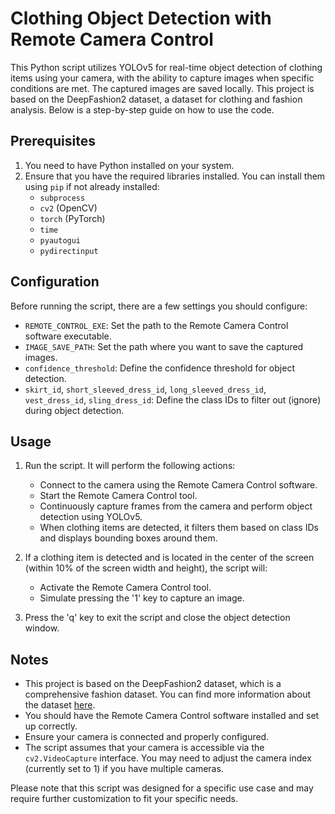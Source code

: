# Clothing Object Detection with Remote Camera Control

This Python script utilizes YOLOv5 for real-time object detection of clothing items using your camera, with the ability to capture images when specific conditions are met. The captured images are saved locally. This project is based on the DeepFashion2 dataset, a dataset for clothing and fashion analysis. Below is a step-by-step guide on how to use the code.

## Prerequisites

1. You need to have Python installed on your system.
2. Ensure that you have the required libraries installed. You can install them using `pip` if not already installed:
   - `subprocess`
   - `cv2` (OpenCV)
   - `torch` (PyTorch)
   - `time`
   - `pyautogui`
   - `pydirectinput`

## Configuration

Before running the script, there are a few settings you should configure:

- `REMOTE_CONTROL_EXE`: Set the path to the Remote Camera Control software executable.
- `IMAGE_SAVE_PATH`: Set the path where you want to save the captured images.
- `confidence_threshold`: Define the confidence threshold for object detection.
- `skirt_id`, `short_sleeved_dress_id`, `long_sleeved_dress_id`, `vest_dress_id`, `sling_dress_id`: Define the class IDs to filter out (ignore) during object detection.

## Usage

1. Run the script. It will perform the following actions:
   - Connect to the camera using the Remote Camera Control software.
   - Start the Remote Camera Control tool.
   - Continuously capture frames from the camera and perform object detection using YOLOv5.
   - When clothing items are detected, it filters them based on class IDs and displays bounding boxes around them.

2. If a clothing item is detected and is located in the center of the screen (within 10% of the screen width and height), the script will:
   - Activate the Remote Camera Control tool.
   - Simulate pressing the '1' key to capture an image.

3. Press the 'q' key to exit the script and close the object detection window.

## Notes

- This project is based on the DeepFashion2 dataset, which is a comprehensive fashion dataset. You can find more information about the dataset [here](https://github.com/switchablenorms/DeepFashion2).
- You should have the Remote Camera Control software installed and set up correctly.
- Ensure your camera is connected and properly configured.
- The script assumes that your camera is accessible via the `cv2.VideoCapture` interface. You may need to adjust the camera index (currently set to 1) if you have multiple cameras.

Please note that this script was designed for a specific use case and may require further customization to fit your specific needs.
